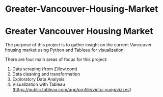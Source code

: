 # Greater-Vancouver-Housing-Market

# Greater Vancouver Housing Market #

The purpose of this project is to gather insight on the current Vancouver housing market using Python and Tableau for visualization. <br/>

There are four main areas of focus for this project: <br/>
1. Data scraping (from Zillow.com)
2. Data cleaning and transformation
3. Exploratory Data Analysis
4. Visualization with Tableau (https://public.tableau.com/app/profile/victor.yung/vizzes)

